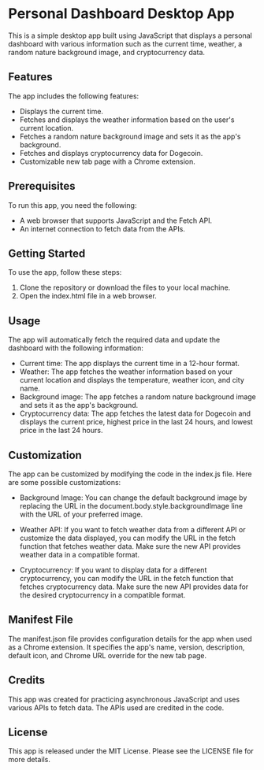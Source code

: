 # Personal Dashboard Desktop App

This is a simple desktop app built using JavaScript that displays a personal dashboard with various information such as the current time, weather, a random nature background image, and cryptocurrency data.

## Features
The app includes the following features:

- Displays the current time.
- Fetches and displays the weather information based on the user's current location.
- Fetches a random nature background image and sets it as the app's background.
- Fetches and displays cryptocurrency data for Dogecoin.
- Customizable new tab page with a Chrome extension.

## Prerequisites
To run this app, you need the following:

- A web browser that supports JavaScript and the Fetch API.
- An internet connection to fetch data from the APIs.

## Getting Started
To use the app, follow these steps:

1. Clone the repository or download the files to your local machine.
2. Open the index.html file in a web browser.

## Usage
The app will automatically fetch the required data and update the dashboard with the following information:

- Current time: The app displays the current time in a 12-hour format.
- Weather: The app fetches the weather information based on your current location and displays the temperature, weather icon, and city name.
- Background image: The app fetches a random nature background image and sets it as the app's background.
- Cryptocurrency data: The app fetches the latest data for Dogecoin and displays the current price, highest price in the last 24 hours, and lowest price in the last 24 hours.


## Customization
The app can be customized by modifying the code in the index.js file. Here are some possible customizations:

- Background Image: You can change the default background image by replacing the URL in the document.body.style.backgroundImage line with the URL of your preferred image.

- Weather API: If you want to fetch weather data from a different API or customize the data displayed, you can modify the URL in the fetch function that fetches weather data. Make sure the new API provides weather data in a compatible format.

- Cryptocurrency: If you want to display data for a different cryptocurrency, you can modify the URL in the fetch function that fetches cryptocurrency data. Make sure the new API provides data for the desired cryptocurrency in a compatible format.

## Manifest File
The manifest.json file provides configuration details for the app when used as a Chrome extension. It specifies the app's name, version, description, default icon, and Chrome URL override for the new tab page.

## Credits
This app was created for practicing asynchronous JavaScript and uses various APIs to fetch data. The APIs used are credited in the code.

## License
This app is released under the MIT License. Please see the LICENSE file for more details.
